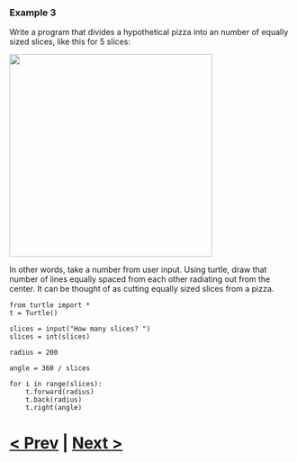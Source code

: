 ### Example 3

Write a program that divides a hypothetical pizza into an number of equally sized slices, like this for 5 slices:

<img src="https://github.com/Kevun1/hillsHacksWorkshop/blob/master/images/pizza1.PNG" width="360">

In other words, take a number from user input. Using turtle, draw that number of lines equally spaced from each other radiating out from the center. It can be thought of as cutting equally sized slices from a pizza. 

```
from turtle import *
t = Turtle()

slices = input("How many slices? ")
slices = int(slices)

radius = 200

angle = 360 / slices

for i in range(slices):
    t.forward(radius)
    t.back(radius)
    t.right(angle)
```

# [< Prev](https://github.com/Kevun1/hillsHacksWorkshop/blob/master/pages/forloop.md) | [Next >](https://github.com/Kevun1/hillsHacksWorkshop/blob/master/pages/forloop2.md)
